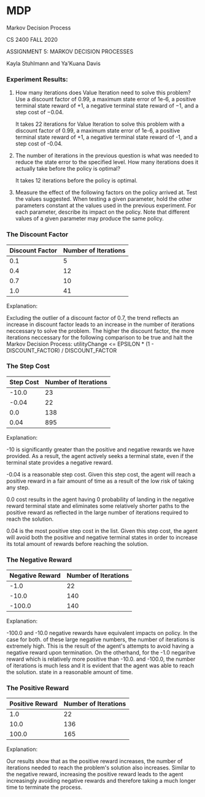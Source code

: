 # MDP
Markov Decision Process

CS 2400 FALL 2020

ASSIGNMENT 5: MARKOV DECISION PROCESSES

Kayla Stuhlmann and Ya'Kuana Davis 

### Experiment Results: 
1. How many iterations does Value Iteration need to solve this problem? Use a discount
factor of 0.99, a maximum state error of 1e-6, a positive terminal state reward of +1,
a negative terminal state reward of −1, and a step cost of −0.04.

    It takes 22 iterations for Value Iteration to solve this problem with a discount factor of 0.99, a maximum state error of 1e-6, a positive terminal state reward of +1, a negative terminal state reward of -1, and a step cost of -0.04.

2. The number of iterations in the previous question is what was needed to reduce the
state error to the specified level. How many iterations does it actually take before the
policy is optimal?

    It takes 12 iterations before the policy is optimal. 

3. Measure the effect of the following factors on the policy arrived at. Test the values
suggested. When testing a given parameter, hold the other parameters constant at
the values used in the previous experiment. For each parameter, describe its impact
on the policy. Note that different values of a given parameter may produce the same
policy. 


### The Discount Factor

 | Discount Factor | Number of Iterations |
 | -- | -- |
 | 0.1 | 5 |
 | 0.4 | 12 |   
 | 0.7 | 10 |  
 | 1.0 | 41 | 

   Explanation: 
   
   Excluding the outlier of a discount factor of 0.7, the trend reflects an increase in discount factor leads to an increase in the number of iterations neccessary to solve the problem. The higher the discount factor, the more iterations neccessary for the following comparison to be true and halt the Markov Decision Process: utilityChange <= EPSILON * (1 - DISCOUNT_FACTOR) / DISCOUNT_FACTOR 

### The Step Cost

 | Step Cost | Number of Iterations |
 | -- | -- |
 | -10.0 | 23 |
 | -0.04 | 22 |       
 | 0.0 | 138 | 
 | 0.04 | 895 | 

   Explanation: 
   
   -10 is significantly greater than the positive and negative rewards we have provided. As a result, the agent actively seeks a terminal state, even if the terminal state provides a negative reward.
    
   -0.04 is a reasonable step cost. Given this step cost, the agent will reach a positive reward in a fair amount of time as a result of the low risk of taking any step. 
    
   0.0 cost results in the agent having 0 probability of landing in the negative reward terminal state and eliminates some relatively shorter paths to the positive reward as reflected in the large number of iterations required to reach the solution.
    
   0.04 is the most positive step cost in the list. Given this step cost, the agent will avoid both the positive and negative terminal states in order to increase its total amount of rewards before reaching the solution. 


### The Negative Reward

 | Negative Reward | Number of Iterations |
 | -- | -- |
 | -1.0 | 22 |
 | -10.0 | 140 |   
 | -100.0 | 140 | 

   Explanation:
    
   -100.0 and -10.0 negative rewards have equivalent impacts on policy. In the case for both. of these large negative numbers, the number of iterations is extremely high. This is the result of the agent's attempts to avoid having a negative reward upon termination. On the otherhand, for the -1.0 negaritve reward which is relatively more positive than -10.0. and -100.0, the number of iterations is much less and it is evident that the agent was able to reach the solution. state in a reasonable amount of time. 
        

### The Positive Reward

 | Positive Reward | Number of Iterations |
 | -- | -- |
 | 1.0 | 22 |
 | 10.0 | 136 |   
 | 100.0 | 165 | 

   Explanation:
   
   Our results show that as the positive reward increases, the number of iterations needed to reach the problem's solution also increases. Similar to the negative reward, increasing the positive reward leads to the agent increasingly avoiding negative rewards and therefore taking a much longer time to terminate the process. 

